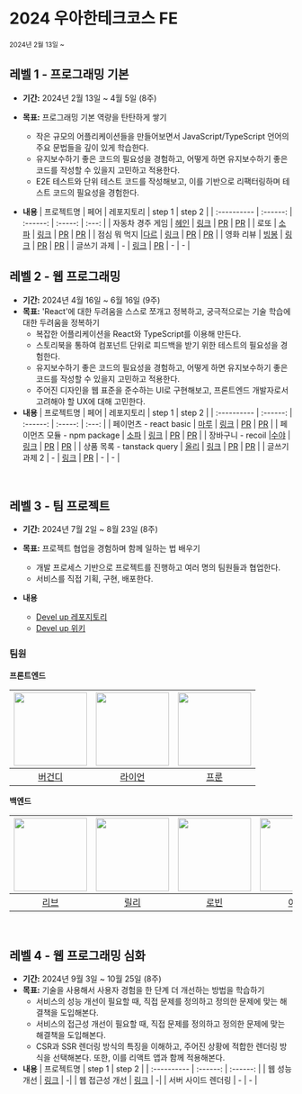 # 2024 우아한테크코스 FE

<sub>2024년 2월 13일 ~ </sub>

## 레벨 1 - 프로그래밍 기본

- **기간:** 2024년 2월 13일 ~ 4월 5일 (8주)
- **목표:** 프로그래밍 기본 역량을 탄탄하게 쌓기

  - 작은 규모의 어플리케이션들을 만들어보면서 JavaScript/TypeScript 언어의 주요 문법들을 깊이 있게 학습한다.
  - 유지보수하기 좋은 코드의 필요성을 경험하고, 어떻게 하면 유지보수하기 좋은 코드를 작성할 수 있을지 고민하고 적용한다.
  - E2E 테스트와 단위 테스트 코드를 작성해보고, 이를 기반으로 리팩터링하며 테스트 코드의 필요성을 경험한다.

- **내용**
  | 프로젝트명 | 페어 | 레포지토리 | step 1 | step 2 |
  | :---------- | :------: | :------: | :-----: | :---: |
  | 자동차 경주 게임 | [헤인](https://github.com/Hain-tain) | [링크](https://github.com/Parkhanyoung/javascript-racingcar) | [PR](https://github.com/woowacourse/javascript-racingcar/pull/276) | [PR](https://github.com/woowacourse/javascript-racingcar/pull/319) |
  | 로또 | [소파](https://github.com/ss0526100) | [링크](https://github.com/Parkhanyoung/javascript-lotto) | [PR](https://github.com/woowacourse/javascript-lotto/pull/285) | [PR](https://github.com/woowacourse/javascript-lotto/pull/325) |
  | 점심 뭐 먹지 |[다르](https://github.com/pp449) | [링크](https://github.com/Parkhanyoung/javascript-lunch) | [PR](https://github.com/woowacourse/javascript-lunch/pull/135) | [PR](https://github.com/woowacourse/javascript-lunch/pull/152) |
  | 영화 리뷰 | [빙봉](https://github.com/Yoonkyoungme) | [링크](https://github.com/Parkhanyoung/javascript-movie-review) | [PR](https://github.com/woowacourse/javascript-movie-review/pull/134) | [PR](https://github.com/woowacourse/javascript-movie-review/pull/148) |
  | 글쓰기 과제 | - | [링크](https://github.com/Parkhanyoung/woowa-writing) | [PR](https://github.com/woowacourse/woowa-writing/pull/136) | - | - |

## 레벨 2 - 웹 프로그래밍

- **기간:** 2024년 4월 16일 ~ 6월 16일 (9주)
- **목표:** 'React'에 대한 두려움을 스스로 쪼개고 정복하고, 궁극적으로는 기술 학습에 대한 두려움을 정복하기
  - 복잡한 어플리케이션을 React와 TypeScript를 이용해 만든다.
  - 스토리북을 통하여 컴포넌트 단위로 피드백을 받기 위한 테스트의 필요성을 경험한다.
  - 유지보수하기 좋은 코드의 필요성을 경험하고, 어떻게 하면 유지보수하기 좋은 코드를 작성할 수 있을지 고민하고 적용한다.
  - 주어진 디자인을 웹 표준을 준수하는 UI로 구현해보고, 프론트엔드 개발자로서 고려해야 할 UX에 대해 고민한다.
- **내용**
  | 프로젝트명 | 페어 | 레포지토리 | step 1 | step 2 |
  | :---------- | :------: | :------: | :-----: | :---: |
  | 페이먼츠 - react basic | [마루](https://github.com/rbgksqkr) | [링크](https://github.com/Parkhanyoung/react-payments) | [PR](https://github.com/woowacourse/react-payments/pull/366) | [PR](https://github.com/woowacourse/react-payments/pull/387) |
  | 페이먼츠 모듈 - npm package | [소파](https://github.com/ss0526100) | [링크](https://github.com/Parkhanyoung/react-modules) | [PR](https://github.com/woowacourse/react-modules/pull/32) | [PR](https://github.com/woowacourse/react-modules/pull/45) |
  | 장바구니 - recoil |[수야](https://github.com/cys4585) | [링크](https://github.com/Parkhanyoung/react-shopping-cart) | [PR](https://github.com/woowacourse/react-shopping-cart/pull/271) | [PR](https://github.com/woowacourse/react-shopping-cart/pull/285) |
  | 상품 목록 - tanstack query | [올리](https://github.com/ImxYJL) | [링크](https://github.com/Parkhanyoung/react-shopping-products) | [PR](https://github.com/woowacourse/react-shopping-products/pull/20) | [PR](https://github.com/woowacourse/react-shopping-products/pull/49) |
  | 글쓰기 과제 2 | - | [링크](https://github.com/Parkhanyoung/woowa-writing) | [PR](https://github.com/woowacourse/woowa-writing/pull/277) | - | - |

<br/>

## 레벨 3 - 팀 프로젝트

- **기간:** 2024년 7월 2일 ~ 8월 23일 (8주)
- **목표:** 프로젝트 협업을 경험하며 함께 일하는 법 배우기
  - 개발 프로세스 기반으로 프로젝트를 진행하고 여러 명의 팀원들과 협업한다.
  - 서비스를 직접 기획, 구현, 배포한다.
- **내용**

  - [Devel up 레포지토리](https://github.com/woowacourse-teams/2024-devel-up)
  - [Devel up 위키](https://github.com/woowacourse-teams/2024-devel-up/wiki)

### 팀원

**프론트엔드**

| <img src="https://avatars.githubusercontent.com/u/109535991?v=4" width="130" height="130"> | <img src ="https://avatars.githubusercontent.com/u/80797824?v=4" width="130" height="130"> | <img src ="https://avatars.githubusercontent.com/u/121149171?v=4" width="130" height="130"> |
| :----------------------------------------------------------------------------------------: | :----------------------------------------------------------------------------------------: | :-----------------------------------------------------------------------------------------: |
|                                  [버건디][버건디 깃허브]                                   |                                  [라이언][라이언 깃허브]                                   |                                     [프룬][프룬 깃허브]                                     |

**백엔드**

| <img src="https://avatars.githubusercontent.com/u/131349867?v=4" width="130" height="130"> | <img src="https://avatars.githubusercontent.com/u/140090179?v=4" width="130" height="130"> | <img src="https://avatars.githubusercontent.com/u/45223837?v=4" width="130" height="130"> | <img src="https://avatars.githubusercontent.com/u/39932141?v=4" width="130" height="130"> | <img src="https://avatars.githubusercontent.com/u/75781414?v=4" width="130" height="130"> |
| :----------------------------------------------------------------------------------------: | :----------------------------------------------------------------------------------------: | :---------------------------------------------------------------------------------------: | :---------------------------------------------------------------------------------------: | :---------------------------------------------------------------------------------------: |
|                                    [리브][리브 깃허브]                                     |                                    [릴리][릴리 깃허브]                                     |                                    [로빈][로빈 깃허브]                                    |                                    [아톰][아톰 깃허브]                                    |                                    [구름][구름 깃허브]                                    |

[버건디 깃허브]: https://github.com/brgndyy
[라이언 깃허브]: https://github.com/Parkhanyoung
[프룬 깃허브]: https://github.com/chosim-dvlpr
[리브 깃허브]: https://github.com/Minjoo522
[릴리 깃허브]: https://github.com/lilychoibb
[로빈 깃허브]: https://github.com/robinjoon
[아톰 깃허브]: https://github.com/le2sky
[구름 깃허브]: https://github.com/alstn113

<br/>

## 레벨 4 - 웹 프로그래밍 심화

- **기간:** 2024년 9월 3일 ~ 10월 25일 (8주)
- **목표:** 기술을 사용해서 사용자 경험을 한 단계 더 개선하는 방법을 학습하기
  - 서비스의 성능 개선이 필요할 때, 직접 문제를 정의하고 정의한 문제에 맞는 해결책을 도입해본다.
  - 서비스의 접근성 개선이 필요할 때, 직접 문제를 정의하고 정의한 문제에 맞는 해결책을 도입해본다.
  - CSR과 SSR 렌더링 방식의 특징을 이해하고, 주어진 상황에 적합한 렌더링 방식을 선택해본다. 또한, 이를 리액트 앱과 함께 적용해본다.
- **내용**
  | 프로젝트명 | step 1 | step 2 |
  | :---------- | :------: | :------: |
  | 웹 성능 개선 | [링크](https://github.com/woowacourse/perf-basecamp/pull/142) | -|
  | 웹 접근성 개선 | [링크](https://github.com/woowacourse/a11y-airline/pull/110) | -|
  | 서버 사이드 렌더링 | - | - |
